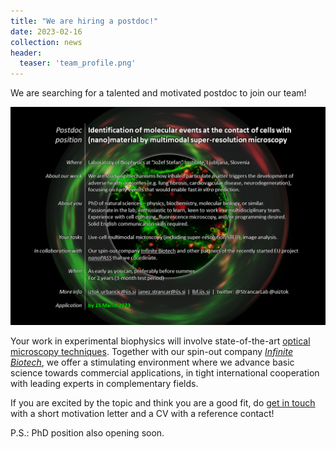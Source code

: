 ```yaml
---
title: "We are hiring a postdoc!"
date: 2023-02-16
collection: news
header:
  teaser: 'team_profile.png'
---
```


We are searching for a talented and motivated postdoc to join our team! 

[![postdoc](/images/news_2302-postdoc.png)](/files/news/2023-02-16_postdoc.pdf)

Your work in experimental biophysics will involve state-of-the-art [optical microscopy techniques](/resources/). Together with our spin-out company [*Infinite Biotech*](http://www.infinite-biotech.com/), we offer a stimulating environment where we advance basic science towards commercial applications, in tight international cooperation with leading experts in complementary fields.

If you are excited by the topic and think you are a good fit, do [get in touch](/contact/) with a short motivation letter and a CV with a reference contact!

P.S.: PhD position also opening soon.